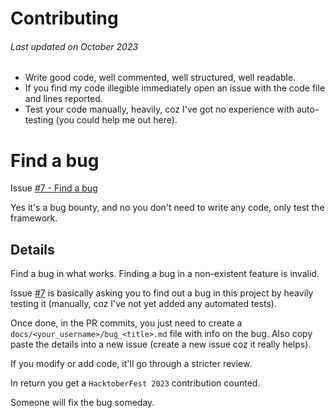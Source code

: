 # Contributing
###### Last updated on October 2023
- Write good code, well commented, well structured, well readable.
- If you find my code illegible immediately open an issue with the code file and lines reported.
- Test your code manually, heavily, coz I've got no experience with auto-testing (you could help me out here).

# Find a bug
Issue [#7 - Find a bug](https://github.com/AvirukBasak/jshp/issues/7)

Yes it's a bug bounty, and no you don't need to write any code, only test the framework.

## Details
Find a bug in what works. Finding a bug in a non-existent feature is invalid.

Issue [#7](https://github.com/AvirukBasak/jshp/issues/7) is basically asking you to find out a bug in this project by heavily testing it (manually, coz I've not yet added any automated tests).

Once done, in the PR commits, you just need to create a `docs/<your_username>/bug_<title>.md` file with info on the bug. Also copy paste the details into a new issue (create a new issue coz it really helps).

If you modify or add code, it'll go through a stricter review.

In return you get a `HacktoberFest 2023` contribution counted.

Someone will fix the bug someday.
